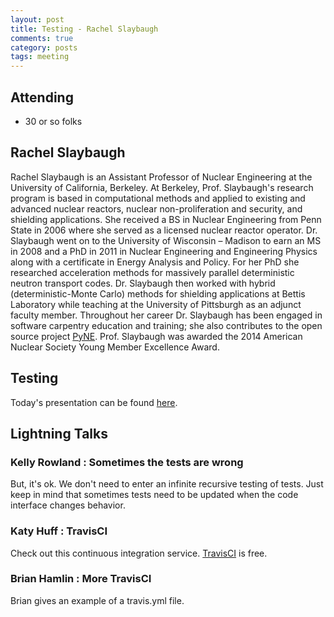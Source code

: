 ```yaml
---
layout: post
title: Testing - Rachel Slaybaugh
comments: true
category: posts
tags: meeting
---
```



## Attending

- 30 or so folks


## Rachel Slaybaugh

Rachel Slaybaugh is an Assistant Professor of Nuclear Engineering at the
University of California, Berkeley. At Berkeley, Prof. Slaybaugh's research
program is based in computational methods and applied to existing and advanced
nuclear reactors, nuclear non-proliferation and security, and shielding
applications. She received a BS in Nuclear Engineering from Penn State in 2006
where she served as a licensed nuclear reactor operator. Dr. Slaybaugh went on
to the University of Wisconsin – Madison to earn an MS in 2008 and a PhD in
2011 in Nuclear Engineering and Engineering Physics along with a certificate in
 Energy Analysis and Policy. For her PhD she researched acceleration methods for
 massively parallel deterministic neutron transport codes. Dr. Slaybaugh then
worked with hybrid (deterministic-Monte Carlo) methods for shielding
applications at Bettis Laboratory while teaching at the University of Pittsburgh
 as an adjunct faculty member. Throughout her career Dr. Slaybaugh has been
engaged in software carpentry education and training; she also contributes to
the open source project [PyNE](http://pyne.io). Prof. Slaybaugh was awarded the
 2014 American Nuclear Society Young Member Excellence Award.

## Testing

Today's presentation can be found [here](http://rachelslaybaugh.github.io/berkeley/images/2015.03.11-presentation.pdf).

## Lightning Talks

### Kelly Rowland : Sometimes the tests are wrong

But, it's ok. We don't need to enter an infinite recursive testing of tests.
Just keep in mind that sometimes tests need to be updated when the code
interface changes behavior.

### Katy Huff : TravisCI

Check out this continuous integration service. [TravisCI](http://travis-ci.org) is free.

### Brian Hamlin : More TravisCI

Brian gives an example of a travis.yml file.

